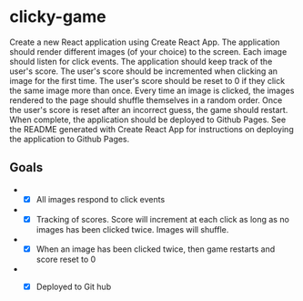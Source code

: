 # clicky-game


Create a new React application using Create React App.
The application should render different images (of your choice) to the screen. Each image should listen for click events.
The application should keep track of the user's score. The user's score should be incremented when clicking an image for the first time. The user's score should be reset to 0 if they click the same image more than once.
Every time an image is clicked, the images rendered to the page should shuffle themselves in a random order.
Once the user's score is reset after an incorrect guess, the game should restart.
When complete, the application should be deployed to Github Pages. See the README generated with Create React App for instructions on deploying the application to Github Pages.

## Goals
* - [x] All images respond to click events
* - [x] Tracking of scores. Score will increment at each click as long as no images has been clicked twice. Images will shuffle.
* - [x] When an image has been clicked twice, then game restarts and score reset to 0
* - [x] Deployed to Git hub



